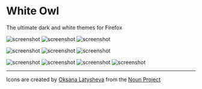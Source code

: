 # White Owl

The ultimate dark and white themes for Firefox

![screenshot](https://i.imgur.com/DxEN25M.png)
![screenshot](https://i.imgur.com/c8vGOZ5.png)
![screenshot](https://i.imgur.com/5x5SOmN.jpg)

![screenshot](https://i.imgur.com/zy3ScFh.png)
![screenshot](https://i.imgur.com/5iyd3Tg.png)
![screenshot](https://i.imgur.com/lH2A33s.png)

![screenshot](https://i.imgur.com/EP4VYye.png)
![screenshot](https://i.imgur.com/eYDHaKX.png)
![screenshot](https://i.imgur.com/sQOEX4J.png)
![screenshot](https://i.imgur.com/3eh5UmS.png)

---
Icons are created by [Oksana Latysheva](https://thenounproject.com/latyshevaoksana/uploads/?i=759872) from the [Noun Project](https://thenounproject.com)
